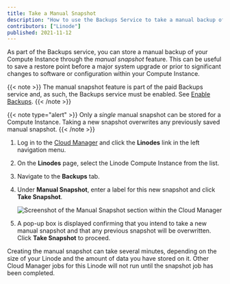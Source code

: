 ```yaml
---
title: Take a Manual Snapshot
description: "How to use the Backups Service to take a manual backup of a Linode Compute Instance."
contributors: ["Linode"]
published: 2021-11-12
---
```


As part of the Backups service, you can store a manual backup of your Compute Instance through the *manual snapshot* feature. This can be useful to save a restore point before a major system upgrade or prior to significant changes to software or configuration within your Compute Instance.

{{< note >}}
The manual snapshot feature is part of the paid Backups service and, as such, the Backups service must be enabled. See [Enable Backups](/docs/products/storage/backups/guides/enable/).
{{< /note >}}

{{< note type="alert" >}}
Only a *single* manual snapshot can be stored for a Compute Instance. Taking a new snapshot overwrites any previously saved manual snapshot.
{{< /note >}}

1.  Log in to the [Cloud Manager](https://cloud.linode.com) and click the **Linodes** link in the left navigation menu.

1.  On the **Linodes** page, select the Linode Compute Instance from the list.

1.  Navigate to the **Backups** tab.

1.  Under **Manual Snapshot**, enter a label for this new snapshot and click **Take Snapshot**.

    ![Screenshot of the Manual Snapshot section within the Cloud Manager](backups-manual-snapshot.png)

1.  A pop-up box is displayed confirming that you intend to take a new manual snapshot and that any previous snapshot will be overwritten. Click **Take Snapshot** to proceed.

Creating the manual snapshot can take several minutes, depending on the size of your Linode and the amount of data you have stored on it. Other Cloud Manager jobs for this Linode will not run until the snapshot job has been completed.
